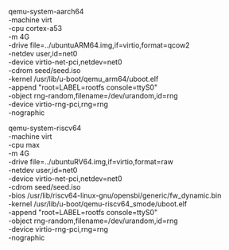 qemu-system-aarch64 \
  -machine virt \
  -cpu cortex-a53 \
  -m 4G \
  -drive file=../ubuntuARM64.img,if=virtio,format=qcow2 \
  -netdev user,id=net0 \
  -device virtio-net-pci,netdev=net0 \
  -cdrom seed/seed.iso \
  -kernel /usr/lib/u-boot/qemu_arm64/uboot.elf \
  -append "root=LABEL=rootfs console=ttyS0" \
  -object rng-random,filename=/dev/urandom,id=rng \
  -device virtio-rng-pci,rng=rng \
  -nographic 

qemu-system-riscv64 \
  -machine virt \
  -cpu max \
  -m 4G \
  -drive file=../ubuntuRV64.img,if=virtio,format=raw \
  -netdev user,id=net0 \
  -device virtio-net-pci,netdev=net0 \
  -cdrom seed/seed.iso \
  -bios /usr/lib/riscv64-linux-gnu/opensbi/generic/fw_dynamic.bin \
  -kernel /usr/lib/u-boot/qemu-riscv64_smode/uboot.elf \
  -append "root=LABEL=rootfs console=ttyS0" \
  -object rng-random,filename=/dev/urandom,id=rng \
  -device virtio-rng-pci,rng=rng \
  -nographic